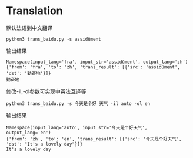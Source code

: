# Translation

默认法语到中文翻译

```
python3 trans_baidu.py -s assidûment
```
输出结果　　　
```
Namespace(input_lang='fra', input_str='assidûment', output_lang='zh')
{'from': 'fra', 'to': 'zh', 'trans_result': [{'src': 'assidûment', 'dst': '勤奋地'}]}
勤奋地
```   


修改-il,-ol参数可实现中英法互译等　　

```
python3 trans_baidu.py -s 今天是个好 天气 -il auto -ol en　　　
``` 

输出结果　　

```
Namespace(input_lang='auto', input_str='今天是个好天气', output_lang='en')
{'from': 'zh', 'to': 'en', 'trans_result': [{'src': '今天是个好天气', 'dst': "It's a lovely day"}]}
It's a lovely day
```   




